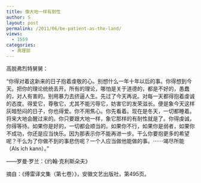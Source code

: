 ```yaml
---
title: 像大地一样有耐性
author: S
layout: post
permalink: /2011/06/be-patient-as-the-land/
views:
  - 1559
categories:
  - 真理部
---
```

高脱弗烈特舅舅：

“你得对着这新来的日子抱着虔敬的心。别想什么一年十年以后的事。你得想到今天。把你的理论统统丢开。所有的理论，哪怕是关于道德的，都是不好的，愚蠢的，对人有害的。别用暴力去挤逼人生。先过了今天再说。对每一天都得抱着虔诚的态度。得爱它，尊敬它，尤其不能污辱它，妨害它的发荣滋长。便是象今天这样灰暗愁闷的日子，你也得爱。你不用焦心。你先看着。现在是冬天，一切都睡着。将来大地会醒过来的。你只要跟大地一样，象它那样的有耐性就是了。你得虔诚，你得等待。如果你是好的，一切都会顺当的。如果你不行，如果你是弱者，如果你不成功，你还是应当快乐。因为那表示你不能再进一步。干么你要抱更多的希望呢？干么为了你做不到的事悲伤呢？一个人应当做他能做的事。⋯⋯竭尽所能（Als ich kann）。”

——罗曼·罗兰：《约翰·克利斯朵夫》

摘自：《傅雷译文集（第七卷）》，安徽文艺出版社，第495页。